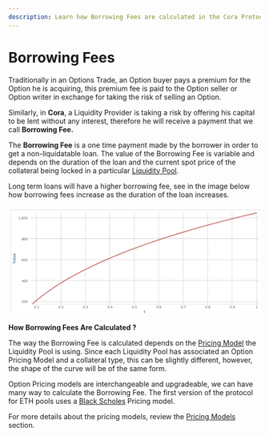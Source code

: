 ```yaml
---
description: Learn how Borrowing Fees are calculated in the Cora Protocol
---
```


# Borrowing Fees

Traditionally in an Options Trade, an Option buyer pays a premium for the Option he is acquiring, this premium fee is paid to the Option seller or Option writer in exchange for taking the risk of selling an Option.

Similarly, in **Cora**, a Liquidity Provider is taking a risk by offering his capital to be lent without any interest, therefore he will receive a payment that we call **Borrowing Fee.**

The **Borrowing Fee** is a one time payment made by the borrower in order to get a non-liquidatable loan. The value of the Borrowing Fee is variable and depends on the duration of the loan and the current spot price of the collateral being locked in a particular [Liquidity Pool](liquidity-pools.md).

Long term loans will have a higher borrowing fee, see in the image below how borrowing fees increase as the duration of the loan increases.

![Loan Duration vs Borrowing Fee for ETH-USDC pools](<../.gitbook/assets/Screenshot 2021-10-30 at 12.36.25.png>)

**How Borrowing Fees Are Calculated ?**

The way the Borrowing Fee is calculated depends on the [Pricing Model](pricing-models/) the Liquidity Pool is using. Since each Liquidity Pool has associated an Option Pricing Model and a collateral type, this can be slightly different, however, the shape of the curve will be of the same form.

Option Pricing models are interchangeable and upgradeable, we can have many way to calculate the Borrowing Fee. The first version of the protocol for ETH pools uses a [Black Scholes](https://www.investopedia.com/terms/b/blackscholes.asp) Pricing model.&#x20;

For more details about the pricing models, review the [Pricing Models](pricing-models/) section.
